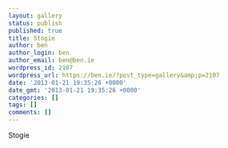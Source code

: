 ```yaml
---
layout: gallery
status: publish
published: true
title: Stogie
author: ben
author_login: ben
author_email: ben@ben.ie
wordpress_id: 2107
wordpress_url: https://ben.ie/?post_type=gallery&amp;p=2107
date: '2013-01-21 19:35:26 +0000'
date_gmt: '2013-01-21 19:35:26 +0000'
categories: []
tags: []
comments: []
---
```

<p>Stogie</p>
